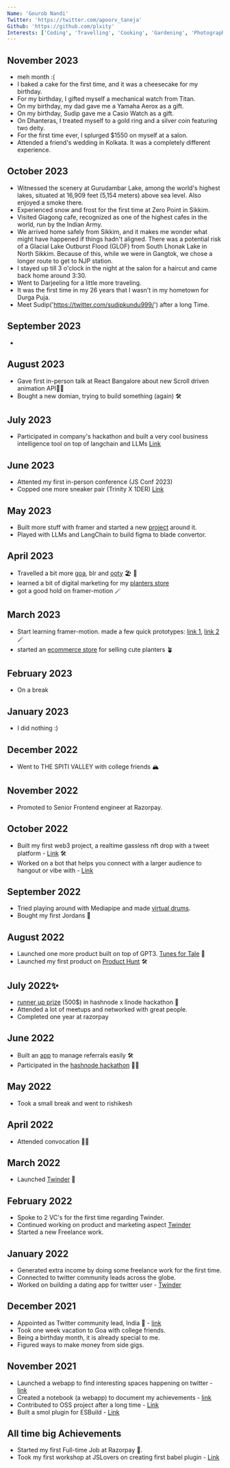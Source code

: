 ```yaml
---
Name: 'Gourob Nandi'
Twitter: 'https://twitter.com/apoorv_taneja'
Github: 'https://github.com/plxity'
Interests: ['Coding', 'Travelling', 'Cooking', 'Gardening', 'Photography', 'Side Projects']
---
```


## November 2023

- meh month :(
- I baked a cake for the first time, and it was a cheesecake for my birthday.
- For my birthday, I gifted myself a mechanical watch from Titan.
- On my birthday, my dad gave me a Yamaha Aerox as a gift.
- On my birthday, Sudip gave me a Casio Watch as a gift.
- On Dhanteras, I treated myself to a gold ring and a silver coin featuring two deity.
- For the first time ever, I splurged $1550 on myself at a salon.
- Attended a friend's wedding in Kolkata. It was a completely different experience.

## October 2023

- Witnessed the scenery at Gurudambar Lake, among the world's highest lakes, situated at 16,909 feet (5,154 meters) above sea level. Also enjoyed a smoke there. 
- Experienced snow and frost for the first time at Zero Point in Sikkim.
- Visited Giagong cafe, recognized as one of the highest cafes in the world, run by the Indian Army.
- We arrived home safely from Sikkim, and it makes me wonder what might have happened if things hadn't aligned. There was a potential risk of a Glacial Lake Outburst Flood (GLOF) from South Lhonak Lake in North Sikkim. Because of this, while we were in Gangtok, we chose a longer route to get to NJP station.
- I stayed up till 3 o'clock in the night at the salon for a haircut and came back home around 3:30.
- Went to Darjeeling for a little more traveling.
- It was the first time in my 26 years that I wasn't in my hometown for Durga Puja.
- Meet Sudip('https://twitter.com/sudipkundu999/') after a long Time.


## September 2023
- 

## August 2023
- Gave first in-person talk at React Bangalore about new Scroll driven animation API👨‍💻
- Bought a new domian, trying to build something (again) 🛠️

## July 2023
- Participated in company's hackathon and built a very cool business intelligence tool on top of langchain and LLMs [Link](https://twitter.com/apoorv_taneja/status/1677365455902867457?s=20)

## June 2023
- Attented my first in-person conference (JS Conf 2023)
- Copped one more sneaker pair (Trinity X 1DER) [Link](https://twitter.com/apoorv_taneja/status/1673723733813641216?s=20)

## May 2023
- Built more stuff with framer and started a new [project](https://github.com/plxity/framer-recipes) around it.
- Played with LLMs and LangChain to build figma to blade convertor. 

## April 2023
- Travelled a bit more [goa](https://twitter.com/apoorv_taneja/status/1647149026796789761), blr and [ooty](https://twitter.com/apoorv_taneja/status/1651123294836518912) 🏖 🌵
- learned a bit of digital marketing for my [planters store](https://mydukaan.io/potstation)
- got a good hold on framer-motion 🪄

## March 2023
- Start learning framer-motion. made a few quick prototypes: [link 1](https://twitter.com/apoorv_taneja/status/1640276035592699904), [link 2](https://twitter.com/apoorv_taneja/status/1640333349892902912) 🪄
- started an [ecommerce store](https://mydukaan.io/potstation) for selling cute planters 🪴

## February 2023
- On a break

## January 2023
- I did nothing :) 
## December 2022
- Went to THE SPITI VALLEY with college friends 🏔
## November 2022
- Promoted to Senior Frontend engineer at Razorpay.

## October 2022
- Built my first web3 project, a realtime gassless nft drop with a tweet platform - [Link](http://twift.club/) 🛠
- Worked on a bot that helps you connect with a larger audience to hangout or vibe with - [Link](https://twitter.com/@2by7bot)
## September 2022
- Tried playing around with Mediapipe and made [virtual drums](https://plxity.github.io/Drums-with-hand-recognition/).
- Bought my first Jordans 👟

## August 2022
- Launched one more product built on top of GPT3. [Tunes for Tale](http://tunesfortales.fun/) 🎉
- Launched my first product on [Product Hunt](https://www.producthunt.com/posts/tunes-for-tales) 🛠

## July 2022✨
- [runner up prize](https://townhall.hashnode.com/linode-x-hashnode-hackathon-winners) (500$) in hashnode x linode hackathon 🎉
- Attended a lot of meetups and networked with great people.
- Completed one year at razorpay 

## June 2022
- Built an [app](http://get-referral.vercel.app/) to manage referrals easily 🛠
- Participated in the [hashnode hackathon](https://townhall.hashnode.com/linode-x-hashnode-hackathon-winners) 🧑‍💻

## May 2022
- Took a small break and went to rishikesh

## April 2022
- Attended convocation 👨‍🎓
## March 2022
- Launched [Twinder](http://twinder.fun/) 💜

## February 2022
- Spoke to 2 VC's for the first time regarding Twinder.
- Continued working on product and marketing aspect [Twinder](http://twinder.fun/)
- Started a new Freelance work. 


## January 2022
- Generated extra income by doing some freelance work for the first time. 
- Connected to twitter community leads across the globe.
- Worked on building a dating app for twitter user - [Twinder](http://twinder.fun/)


## December 2021
- Appointed as Twitter community lead, India 🎉 - [link](https://twitter.com/pragdua/status/1467559757087068162)
- Took one week vacation to Goa with college friends.
- Being a birthday month, it is already special to me. 
- Figured ways to make money from side gigs.


## November 2021
- Launched a webapp to find interesting spaces happening on twitter - [link](https://lookfora.space/)
- Created a notebook (a webapp) to document my achievements - [link](https://www.achievementsof.life/plxity)
- Contributed to OSS project after a long time - [Link](https://github.com/thysultan/stylis.js/pull/276)
- Built a smol plugin for ESBuild - [Link](https://github.com/plxity/esbuild-cross-browser-css)

## All time big Achievements

- Started my first Full-time Job at Razorpay 🎉.
- Took my first workshop at JSLovers on creating first babel plugin - [Link](https://www.youtube.com/watch?v=dgK__fSFZzc)
